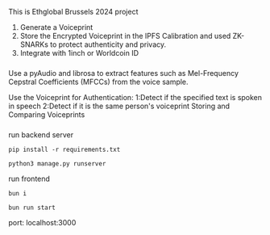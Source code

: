 This is Ethglobal Brussels 2024 project

1. Generate a Voiceprint
2. Store the Encrypted Voiceprint in the IPFS Calibration and used ZK-SNARKs to protect authenticity and privacy.
3. Integrate with 1inch or Worldcoin ID



###
Use a pyAudio and librosa to extract features such as Mel-Frequency Cepstral Coefficients (MFCCs) from the voice sample.

Use the Voiceprint for Authentication:
1:Detect if the specified text is spoken in speech 2:Detect if it is the same person's voiceprint
Storing and Comparing Voiceprints

###
run backend server
```
pip install -r requirements.txt
```
```
python3 manage.py runserver
```

run frontend
```
bun i
```
```
bun run start
```

port: localhost:3000